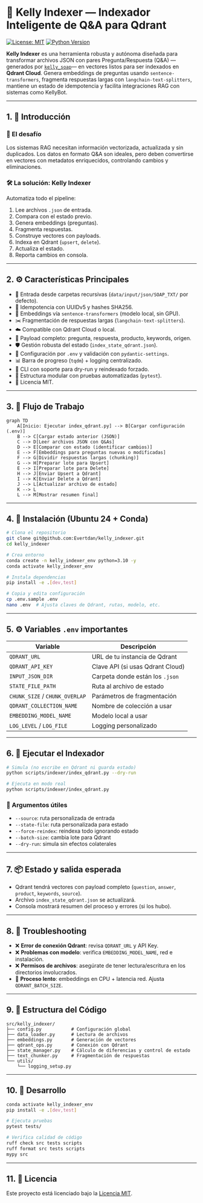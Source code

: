 # 🔎 Kelly Indexer — Indexador Inteligente de Q&A para Qdrant

[![License: MIT](https://img.shields.io/badge/License-MIT-yellow.svg)](https://opensource.org/licenses/MIT)
[![Python Version](https://img.shields.io/badge/python-3.10+-blue.svg)](https://www.python.org/downloads/)

**Kelly Indexer** es una herramienta robusta y autónoma diseñada para transformar archivos JSON con pares Pregunta/Respuesta (Q&A) —generados por [`kelly_soap`](https://github.com/Evertdan/kelly_soap)— en vectores listos para ser indexados en **Qdrant Cloud**. Genera embeddings de preguntas usando `sentence-transformers`, fragmenta respuestas largas con `langchain-text-splitters`, mantiene un estado de idempotencia y facilita integraciones RAG con sistemas como KellyBot.

---

## 1. 🧠 Introducción

### 🧩 El desafío

Los sistemas RAG necesitan información vectorizada, actualizada y sin duplicados. Los datos en formato Q&A son ideales, pero deben convertirse en vectores con metadatos enriquecidos, controlando cambios y eliminaciones.

### 🛠 La solución: Kelly Indexer

Automatiza todo el pipeline:

1. Lee archivos `.json` de entrada.
2. Compara con el estado previo.
3. Genera embeddings (preguntas).
4. Fragmenta respuestas.
5. Construye vectores con payloads.
6. Indexa en Qdrant (`upsert`, `delete`).
7. Actualiza el estado.
8. Reporta cambios en consola.

---

## 2. ⚙️ Características Principales

- 🧪 Entrada desde carpetas recursivas (`data/input/json/SOAP_TXT/` por defecto).
- 🔁 Idempotencia con UUIDv5 y hashes SHA256.
- 🧬 Embeddings vía `sentence-transformers` (modelo local, sin GPU).
- ✂️ Fragmentación de respuestas largas (`langchain-text-splitters`).
- ☁️ Compatible con Qdrant Cloud o local.
- 🧾 Payload completo: pregunta, respuesta, producto, keywords, origen.
- 🛡️ Gestión robusta del estado (`index_state_qdrant.json`).
- 🔧 Configuración por `.env` y validación con `pydantic-settings`.
- 📊 Barra de progreso (`tqdm`) + logging centralizado.
- 🧪 CLI con soporte para dry-run y reindexado forzado.
- 🧩 Estructura modular con pruebas automatizadas (`pytest`).
- 📜 Licencia MIT.

---

## 3. 🔁 Flujo de Trabajo

```mermaid
graph TD
    A[Inicio: Ejecutar index_qdrant.py] --> B[Cargar configuración (.env)]
    B --> C[Cargar estado anterior (JSON)]
    C --> D[Leer archivos JSON con Q&As]
    D --> E[Comparar con estado (identificar cambios)]
    E --> F[Embeddings para preguntas nuevas o modificadas]
    F --> G[Dividir respuestas largas (chunking)]
    G --> H[Preparar lote para Upsert]
    E --> I[Preparar lote para Delete]
    H --> J[Enviar Upsert a Qdrant]
    I --> K[Enviar Delete a Qdrant]
    J --> L[Actualizar archivo de estado]
    K --> L
    L --> M[Mostrar resumen final]
```

---

## 4. 🧰 Instalación (Ubuntu 24 + Conda)

```bash
# Clona el repositorio
git clone git@github.com:Evertdan/kelly_indexer.git
cd kelly_indexer

# Crea entorno
conda create -n kelly_indexer_env python=3.10 -y
conda activate kelly_indexer_env

# Instala dependencias
pip install -e .[dev,test]

# Copia y edita configuración
cp .env.sample .env
nano .env  # Ajusta claves de Qdrant, rutas, modelo, etc.
```

---

## 5. ⚙️ Variables `.env` importantes

| Variable | Descripción |
|----------|-------------|
| `QDRANT_URL` | URL de tu instancia de Qdrant |
| `QDRANT_API_KEY` | Clave API (si usas Qdrant Cloud) |
| `INPUT_JSON_DIR` | Carpeta donde están los `.json` |
| `STATE_FILE_PATH` | Ruta al archivo de estado |
| `CHUNK_SIZE` / `CHUNK_OVERLAP` | Parámetros de fragmentación |
| `QDRANT_COLLECTION_NAME` | Nombre de colección a usar |
| `EMBEDDING_MODEL_NAME` | Modelo local a usar |
| `LOG_LEVEL` / `LOG_FILE` | Logging personalizado |

---

## 6. 🚀 Ejecutar el Indexador

```bash
# Simula (no escribe en Qdrant ni guarda estado)
python scripts/indexer/index_qdrant.py --dry-run

# Ejecuta en modo real
python scripts/indexer/index_qdrant.py
```

### 🧾 Argumentos útiles

- `--source`: ruta personalizada de entrada
- `--state-file`: ruta personalizada para estado
- `--force-reindex`: reindexa todo ignorando estado
- `--batch-size`: cambia lote para Qdrant
- `--dry-run`: simula sin efectos colaterales

---

## 7. 📦 Estado y salida esperada

- Qdrant tendrá vectores con payload completo (`question`, `answer`, `product`, `keywords`, `source`).
- Archivo `index_state_qdrant.json` se actualizará.
- Consola mostrará resumen del proceso y errores (si los hubo).

---

## 8. 🧯 Troubleshooting

- ❌ **Error de conexión Qdrant**: revisa `QDRANT_URL` y API Key.
- ❌ **Problemas con modelo**: verifica `EMBEDDING_MODEL_NAME`, red e instalación.
- ❌ **Permisos de archivos**: asegúrate de tener lectura/escritura en los directorios involucrados.
- 🐌 **Proceso lento**: embeddings en CPU + latencia red. Ajusta `QDRANT_BATCH_SIZE`.

---

## 9. 🧩 Estructura del Código

```text
src/kelly_indexer/
├── config.py           # Configuración global
├── data_loader.py      # Lectura de archivos
├── embeddings.py       # Generación de vectores
├── qdrant_ops.py       # Conexión con Qdrant
├── state_manager.py    # Cálculo de diferencias y control de estado
├── text_chunker.py     # Fragmentación de respuestas
└── utils/
    └── logging_setup.py
```

---

## 10. 🧪 Desarrollo

```bash
conda activate kelly_indexer_env
pip install -e .[dev,test]

# Ejecuta pruebas
pytest tests/

# Verifica calidad de código
ruff check src tests scripts
ruff format src tests scripts
mypy src
```

---

## 11. 📄 Licencia

Este proyecto está licenciado bajo la [Licencia MIT](LICENSE).

